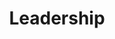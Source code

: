 ---
title: Leadership
teamMembers:
  - id: 0
    name: André Zayarni
    position: CEO & Co-Founder
    avatar: '/img/leadership/andre-zayarni.png'
  - id: 1
    name: Andrey Vasnetsov
    position: CTO & Co-Founder
    avatar: '/img/leadership/andrey-vasnetsov.png'
  - id: 2
    name: Fabrizio Schmidt
    position: Product & Engineering
    avatar: '/img/leadership/fabrizio-schmidt.png'
  - id: 3
    name: Bastian Hofmann
    position: Enterprise Solutions
    avatar: '/img/leadership/bastian-hofmann.png'
  - id: 4
    name: Dominik Alberts
    position: Finance
    avatar: '/img/leadership/dominik-alberts.png'
  - id: 5
    name: David Myriel
    position: Developer Relations
    avatar: '/img/leadership/david-myriel.png'
  - id: 6
    name: Manuel Meyer
    position: Growth
    avatar: '/img/leadership/manuel-meyer.png'
sitemapExclude: true
---